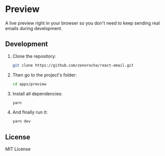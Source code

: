 # Preview

A live preview right in your browser so you don't need to keep sending real emails during development.

## Development

1. Clone the repository:

   ```sh
   git clone https://github.com/zenorocha/react-email.git
   ```

2. Then go to the project's folder:

   ```sh
   cd apps/preview
   ```

3. Install all dependencies:

   ```sh
   yarn
   ```

4. And finally run it:

   ```sh
   yarn dev
   ```

## License

MIT License
